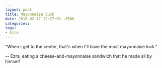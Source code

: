 ```yaml
---
layout: post
title: Mayonnaise luck
date: 2018-02-17 12:27:02 -0500
categories:
tags:
- Ezra
---
```


"When I get to the center, that's when I'll have the most mayonnaise luck."

-- Ezra, eating a cheese-and-mayonnaise sandwich that he made all by himself
